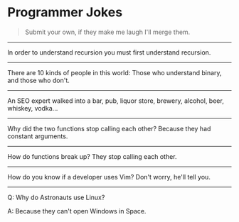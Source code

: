 # Programmer Jokes

> Submit your own, if they make me laugh I'll merge them.

---

In order to understand recursion you must first understand recursion.

---

There are 10 kinds of people in this world: Those who understand binary, and those who don't.

---

An SEO expert walked into a bar, pub, liquor store, brewery, alcohol, beer, whiskey, vodka...

---

Why did the two functions stop calling each other? Because they had constant arguments.

---

How do functions break up? They stop calling each other.

---

How do you know if a developer uses Vim? Don't worry, he'll tell you.

---

Q: Why do Astronauts use Linux?

A: Because they can't open Windows in Space.
